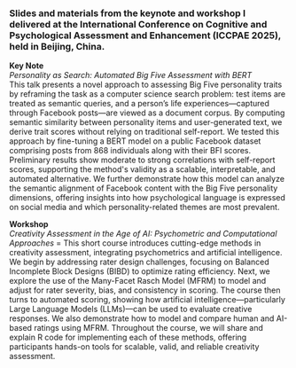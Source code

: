 ### Slides and materials from the keynote and workshop I delivered at the International Conference on Cognitive and Psychological Assessment and Enhancement (ICCPAE 2025), held in Beijing, China.

**Key Note**  
_Personality as Search: Automated Big Five Assessment with BERT_  
This talk presents a novel approach to assessing Big Five personality traits by reframing the task as a computer science search problem: test items are treated as semantic queries, and a person’s life experiences—captured through Facebook posts—are viewed as a document corpus. By computing semantic similarity between personality items and user-generated text, we derive trait scores without relying on traditional self-report. We tested this approach by fine-tuning a BERT model on a public Facebook dataset comprising posts from 868 individuals along with their BFI scores. Preliminary results show moderate to strong correlations with self-report scores, supporting the method's validity as a scalable, interpretable, and automated alternative. We further demonstrate how this model can analyze the semantic alignment of Facebook content with the Big Five personality dimensions, offering insights into how psychological language is expressed on social media and which personality-related themes are most prevalent.  

**Workshop**  
_Creativity Assessment in the Age of AI: Psychometric and Computational Approaches_  =
This short course introduces cutting-edge methods in creativity assessment, integrating psychometrics and artificial intelligence. We begin by addressing rater design challenges, focusing on Balanced Incomplete Block Designs (BIBD) to optimize rating efficiency. Next, we explore the use of the Many-Facet Rasch Model (MFRM) to model and adjust for rater severity, bias, and consistency in scoring. The course then turns to automated scoring, showing how artificial intelligence—particularly Large Language Models (LLMs)—can be used to evaluate creative responses. We also demonstrate how to model and compare human and AI-based ratings using MFRM. Throughout the course, we will share and explain R code for implementing each of these methods, offering participants hands-on tools for scalable, valid, and reliable creativity assessment.  





